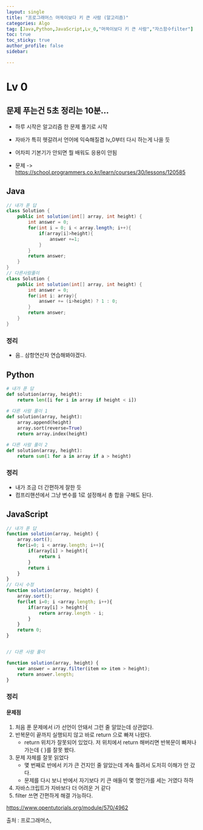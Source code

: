 ```yaml
---
layout: single
title: "프로그래머스 머쓱이보다 키 큰 사람 (알고리즘)"
categories: Algo
tag: [Java,Python,JavaScript,Lv_0,"머쓱이보다 키 큰 사람","자스함수filter"]
toc: true
toc_sticky: true
author_profile: false
sidebar:

---
```

# Lv 0

## 문제 푸는건 5초 정리는 10분...

- 하루 시작은 알고리즘 한 문제 풀기로 시작
- 자바가 특히 헷갈려서 언어에 익숙해질겸 lv_0부터 다시 하는게 나을 듯
- 어차피 기본기가 안되면 뭘 배워도 응용이 안됨

- 문제 -> https://school.programmers.co.kr/learn/courses/30/lessons/120585

## Java

```java
// 내가 푼 답
class Solution {
    public int solution(int[] array, int height) {
        int answer = 0;
        for(int i = 0; i < array.length; i++){
            if(array[i]>height){
                answer +=1;
            }
        }
        return answer;
    }
}
// 다른사람풀이 
class Solution {
    public int solution(int[] array, int height) {
        int answer = 0;
        for(int i: array){
            answer += (i>height) ? 1 : 0;
        }
        return answer;
    }
}
```
### 정리
- 음.. 삼항연산자 연습해봐야겠다.



## Python
```python
# 내가 푼 답
def solution(array, height):
    return len([i for i in array if height < i])
    
# 다른 사람 풀이 1
def solution(array, height):
    array.append(height)
    array.sort(reverse=True)
    return array.index(height)

# 다른 사람 풀이 2
def solution(array, height):
    return sum(1 for a in array if a > height)

```
### 정리
- 내가 조금 더 간편하게 잘한 듯
- 컴프리핸션에서 그냥 변수를 1로 설정해서 총 합을 구해도 된다.


## JavaScript

```javascript
// 내가 푼 답
function solution(array, height) {
    array.sort();
    for(i=0; i < array.length; i++){
        if(array[i] > height){
            return i
        }
        return i
    }
}
// 다시 수정
function solution(array, height) {
    array.sort(); 
    for(let i=0; i <array.length; i++){
        if(array[i] > height){
            return array.length - i;
        }
    }
    return 0;
}


// 다른 사람 풀이

function solution(array, height) {
    var answer = array.filter(item => item > height);
    return answer.length;
}
```
### 정리
#### 문제점
1. 처음 푼 문제에서 i가 선언이 안돼서 그런 줄 알았는데 상관없다.
2. 반복문이 끝까지 실행되지 않고 바로 return 으로 빠져 나왔다.
	- return 위치가 잘못되어 있었다. 저 위치에서 return 해버리면 반복문이 빠져나가는데 { }를 잘못 봤다.
3. 문제 자체를 잘못 읽었다
	- 몇 번째로 반에서 키가 큰 건지인 줄 알았는데 계속 틀려서 도저히 이해가 안 갔다.
	- 문제를 다시 보니 반에서 자기보다 키 큰 애들이 몇 명인가를 세는 거였다 하하 
4. 자바스크립트가 자바보다 더 어려운 거 같다
5. filter 쓰면 간편하게 해결 가능하다.

https://www.opentutorials.org/module/570/4962

출처 : 프로그래머스,